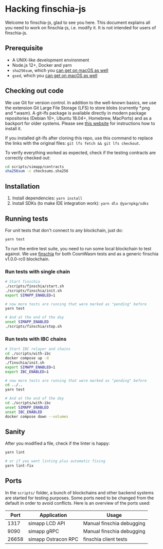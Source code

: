 # Hacking finschia-js

Welcome to finschia-js, glad to see you here. This document explains all you
need to work on finschia-js, i.e. modify it. It is not intended for users of
finschia-js.

## Prerequisite

- A UNIX-like development environment
- Node.js 12+, Docker and yarn
- `sha256sum`, which you
  [can get on macOS as well](https://unix.stackexchange.com/questions/426837/no-sha256sum-in-macos)
- `gsed`, which you
  [can get on macOS as well](https://formulae.brew.sh/formula/gnu-sed)

## Checking out code

We use Git for version control. In addition to the well-known basics, we use the
extension Git Large File Storage (LFS) to store blobs (currently \*.png and
\*.wasm). A git-lfs package is available directly in modern package repositories
(Debian 10+, Ubuntu 18.04+, Homebrew, MacPorts) and as a backport for older
systems. Please see [this website](https://git-lfs.github.com/) for instructions
how to install it.

If you installed git-lfs after cloning this repo, use this command to replace
the links with the original files: `git lfs fetch && git lfs checkout`.

To verify everything worked as expected, check if the testing contracts are
correctly checked out:

```sh
cd scripts/simapp/contracts
sha256sum -c checksums.sha256
```

## Installation

1. Install dependencies: `yarn install`
2. Install SDKs (to make IDE integration work): `yarn dlx @yarnpkg/sdks`

## Running tests

For unit tests that don't connect to any blockchain, just do:

```sh
yarn test
```

To run the entire test suite, you need to run some local blockchain to test
against. We use [finschia](https://github.com/Finschia/finschia) for both
CosmWasm tests and as a generic finschia v1.0.0-rc0 blockchain.

### Run tests with single chain

```sh
# Start finschia
./scripts/finschia/start.sh
./scripts/finschia/init.sh
export SIMAPP_ENABLED=1

# now more tests are running that were marked as "pending" before
yarn test

# And at the end of the day
unset SIMAPP_ENABLED
./scripts/finschia/stop.sh
```

### Run tests with IBC chains

```sh
# Start IBC relayer and chains
cd ./scripts/with-ibc
docker compose up -d
./finschia/init.sh
export SIMAPP_ENABLED=1
export IBC_ENABLED=1

# now more tests are running that were marked as "pending" before
cd ../..
yarn test

# And at the end of the day
cd ./scripts/with-ibc
unset SIMAPP_ENABLED
unset IBC_ENABLED
docker compose down --volumes
```

## Sanity

After you modified a file, check if the linter is happy:

```sh
yarn lint

# or if you want linting plus automatic fixing
yarn lint-fix
```

## Ports

In the `scripts/` folder, a bunch of blockchains and other backend systems are
started for testing purposes. Some ports need to be changed from the default in
order to avoid conflicts. Here is an overview of the ports used:

| Port  | Application         | Usage                     |
| ----- | ------------------- | ------------------------- |
| 1317  | simapp LCD API      | Manual finschia debugging |
| 9090  | simapp gRPC         | Manual finschia debugging |
| 26658 | simapp Ostracon RPC | finschia client tests     |
